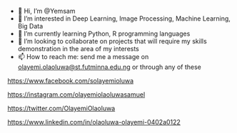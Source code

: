 - 👋 Hi, I’m @Yemsam
- 👀 I’m interested in Deep Learning, Image Processing, Machine Learning, Big Data
- 🌱 I’m currently learning Python, R programming languages
- 💞️ I’m looking to collaborate on projects that will require my skills demonstration in the area of my interests
- 📫 How to reach me: send me a message on olayemi.olaoluwa@st.futminna.edu.ng or through any of these 

https://www.facebook.com/solayemioluwa

https://instagram.com/olayemiolaoluwasamuel

https://twitter.com/OlayemiOlaoluwa

https://www.linkedin.com/in/olaoluwa-olayemi-0402a0122

<!---
Yemsam/Yemsam is a ✨ special ✨ repository because its `README.md` (this file) appears on your GitHub profile.
You can click the Preview link to take a look at your changes.
--->
